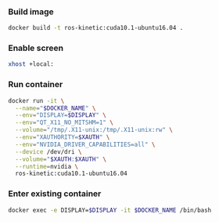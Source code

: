 ### Build image
```bash
docker build -t ros-kinetic:cuda10.1-ubuntu16.04 .
```

### Enable screen
```bash
xhost +local:
```

### Run container
```bash
docker run -it \
  --name="$DOCKER_NAME" \
  --env="DISPLAY=$DISPLAY" \
  --env="QT_X11_NO_MITSHM=1" \
  --volume="/tmp/.X11-unix:/tmp/.X11-unix:rw" \
  --env="XAUTHORITY=$XAUTH" \
  --env="NVIDIA_DRIVER_CAPABILITIES=all" \
  --device /dev/dri \
  --volume="$XAUTH:$XAUTH" \
  --runtime=nvidia \
  ros-kinetic:cuda10.1-ubuntu16.04
```

### Enter existing container
```bash
docker exec -e DISPLAY=$DISPLAY -it $DOCKER_NAME /bin/bash
```
